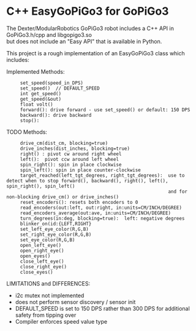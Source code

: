 # C++ EasyGoPiGo3 for GoPiGo3

The Dexter/ModularRobotics GoPiGo3 robot includes a C++ API in GoPiGo3.h/cpp and libgopigo3.so  
but does not include an "Easy API" that is available in Python.

This project is a rough implementation of an EasyGoPiGo3 class which includes:

Implemented Methods:
```
     set_speed(speed_in_DPS)
     set_speed()  // DEFAULT_SPEED
     int get_speed()
     get_speed(&out)
     float volt()
     forward(): drive forward - use set_speed() or default: 150 DPS
     backward(): drive backward
     stop(): 
```

   TODO Methods:
```
     drive_cm(dist_cm, blocking=true)
     drive_inches(dist_inches, blocking=true)
     right() : pivot cw around right wheel
     left():  pivot ccw around left wheel
     spin_right(): spin in place clockwise
     spin_left(): spin in place counter-clockwise
     target_reached(left_tgt_degrees, right_tgt_degrees):  use to detect when to stop forward(), backward(), right(), left(), spin_right(), spin_left()
                                                           and for non-blocking drive_cm() or drive_inches()
     reset_encoders(): resets both encoders to 0
     read_encoders(out:left, out:right, in:units=CM/INCH/DEGREE)
     read_encoders_average(out:ave, in:units=CM/INCH/DEGREE)
     turn_degrees(in:deg, blocking=true):  left: negative degrees
     blinker_on(id:{LEFT,RIGHT}
     set_left_eye_color(R,G,B)
     set_right_eye_color(R,G,B)
     set_eye_color(R,G,B)
     open_left_eye()
     open_right_eye()
     open_eyes()
     close_left_eye()
     close_right_eye()
     close_eyes()
```

LIMITATIONS and DIFFERENCES:
- i2c mutex not implemented
- does not perform sensor discovery / sensor init
- DEFAULT_SPEED is set to 150 DPS rather than 300 DPS for additional safety from tipping over
- Compiler enforces speed value type
